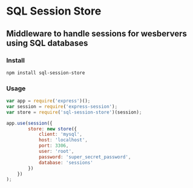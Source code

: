 # SQL Session Store
## Middleware to handle sessions for wesbervers using SQL databases
### Install
```bash
npm install sql-session-store
```
### Usage
```js
var app = require('express')();
var session = require('express-session');
var store = require('sql-session-store')(session);

app.use(session({
        store: new store({
            client: 'mysql',
            host: 'localhost',
            port: 3306,
            user: 'root',
            password: 'super_secret_password',
            database: 'sessions'
        })
    })
);
```